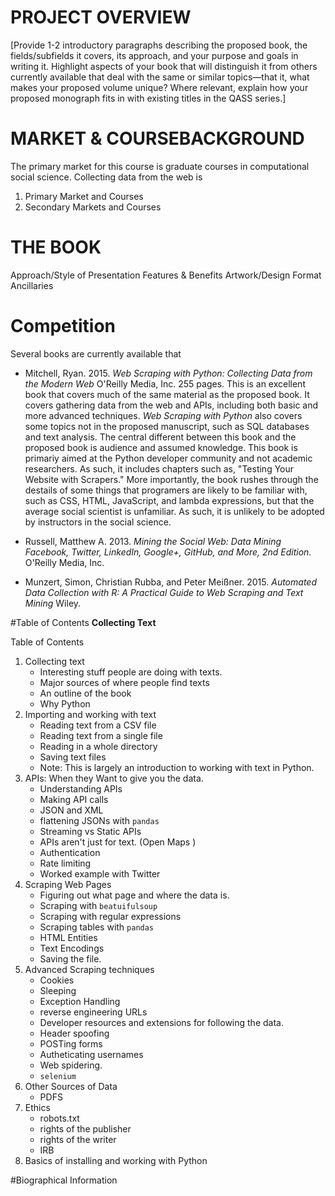 # PROJECT OVERVIEW

[Provide 1-2 introductory paragraphs describing the proposed book, the fields/subfields it covers, its approach, and your purpose and goals in writing it. Highlight aspects of your book that will distinguish it from others currently available that deal with the same or similar topics—that it, what makes your proposed volume unique? Where relevant, explain how your proposed monograph fits in with existing titles in the QASS series.]# MARKET & COURSEBACKGROUND
The primary market for this course is graduate courses in computational social science. Collecting data from the web is 

1. Primary Market and Courses
2. Secondary Markets and Courses

# THE BOOK
Approach/Style of Presentation
Features & Benefits
Artwork/Design
Format
Ancillaries

# Competition
Several books are currently available that 

* Mitchell, Ryan. 2015. *Web Scraping with Python: Collecting Data from the Modern Web* O'Reilly Media, Inc. 255 pages. 
    This is an excellent book that covers much of the same material as the proposed book. It covers gathering data from the web and APIs, including both basic and more advanced techniques. *Web Scraping with Python* also covers some topics not in the proposed manuscript, such as SQL databases and text analysis. The central different between this book and the proposed book is audience and assumed knowledge. This book is primariy aimed at the Python developer community and not academic researchers. As such, it includes chapters such as, "Testing Your Website with Scrapers." More importantly, the book rushes through the destails of some things that programers are likely to be familiar with, such as CSS, HTML, JavaScript, and lambda expressions, but that the average social scientist is unfamiliar. As such, it is unlikely to be adopted by instructors in the social science. 
     
* Russell, Matthew A. 2013. *Mining the Social Web: Data Mining Facebook, Twitter, LinkedIn, Google+, GitHub, and More, 2nd Edition.* O'Reilly Media, Inc. 

* Munzert, Simon, Christian Rubba, and Peter Meißner. 2015. *Automated Data Collection with R: A Practical Guide to Web Scraping and Text Mining* Wiley.

#Table of Contents
**Collecting Text**

Table of Contents

1. Collecting text
    * Interesting stuff people are doing with texts.  
    * Major sources of where people find texts  
    * An outline of the book  
    * Why Python  
2. Importing and working with text
    * Reading text from a CSV file  
    * Reading text from a single file  
    * Reading in a whole directory  
    * Saving text files    
    * Note: This is largely an introduction to working with text in Python.
3. APIs: When they Want to give you the data.
	* Understanding APIs
	* Making API calls  
	* JSON and XML  
	* flattening JSONs with `pandas`
	* Streaming vs Static APIs
	* APIs aren't just for text. (Open Maps  ) 
	* Authentication  
	* Rate limiting
	* Worked example with Twitter  
4. Scraping Web Pages
	* Figuring out what page and where the data is.
	* Scraping with `beatuifulsoup`
	* Scraping with regular expressions
	* Scraping tables with `pandas`
	* HTML Entities
	* Text Encodings
	* Saving the file.
5. Advanced Scraping techniques
	*  Cookies
	*  Sleeping
	*  Exception Handling
	* reverse engineering URLs
	* Developer resources and extensions for following the data.
	*  Header spoofing
	*  POSTing forms
	*  Autheticating usernames
	* Web spidering. 
	*  `selenium`
6. Other Sources of Data
	* PDFS
6. Ethics
	* robots.txt
	* rights of the publisher
	* rights of the writer
	* IRB
7. Basics of installing and working with Python

     
#Biographical Information
